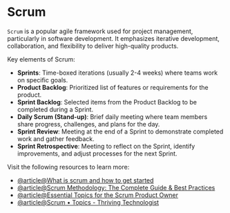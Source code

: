 # Scrum

`Scrum` is a popular agile framework used for project management, particularly in software development. It emphasizes iterative development, collaboration, and flexibility to deliver high-quality products.

Key elements of Scrum:

- **Sprints**: Time-boxed iterations (usually 2-4 weeks) where teams work on specific goals.
- **Product Backlog**: Prioritized list of features or requirements for the product.
- **Sprint Backlog**: Selected items from the Product Backlog to be completed during a Sprint.
- **Daily Scrum (Stand-up)**: Brief daily meeting where team members share progress, challenges, and plans for the day.
- **Sprint Review**: Meeting at the end of a Sprint to demonstrate completed work and gather feedback.
- **Sprint Retrospective**: Meeting to reflect on the Sprint, identify improvements, and adjust processes for the next Sprint.

Visit the following resources to learn more:

- [@article@What is scrum and how to get started](https://www.atlassian.com/agile/scrum.)
- [@article@Scrum Methodology: The Complete Guide & Best Practices](https://thedigitalprojectmanager.com/projects/pm-methodology/scrum-methodology-complete-guide/)
- [@article@Essential Topics for the Scrum Product Owner](https://www.scrum.org/resources/blog/essential-topics-scrum-product-owner)
- [@article@Scrum • Topics - Thriving Technologist](https://thrivingtechnologist.com/topics/scrum/)